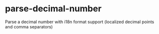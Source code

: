 parse-decimal-number
====================

Parse a decimal number with i18n format support (localized decimal points and comma separators)
